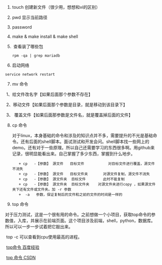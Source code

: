 1.    touch 创建新文件（很少用，想想和vi的区别）

2.    pwd   显示当前路径

3.    password

4.    make  &  make install  & make shell

5. ​    查看装了哪些包

   ```shell
   rpm -qa | grep mariadb      
   ```

6.   启动网络

   ```shell
   service network restart
   ```


7. mv 命令

​           1、给文件改名字【如果后面那个参数不存在】

​           2、移动文件【如果后面那个参数是目录，就是移动到该目录下】

​           3、 覆盖文件【如果后面那参数是文件名，就是覆盖掉后面的文件】

8. cp 命令

   ​      对于linux，本身基础的命令和涉及的知识点并不多，需要提升的不光是基础命令。还有后面的shell脚本。面试测试和开发会问。shell脚本找一些网上的demo。还有对于一些原理。所以自己还需要学习的东西很多啊。用github来记录，很明显能看出来。自己掌握了多少东西，掌握到什么地步。

          + cp   -【参数】 源文件   目标文件           对目标文件进行覆盖，源文件不消失
          + cp   -【参数】 源文件   目标文件夹       对源文件复制，源文件不消失
          + cp   -【参数】 源文件夹  目标文件        此时不能复制
          + cp   -【参数】 源文件夹  目标文件夹    对源文件夹进行copy ，如果源文件夹下还有文件或文件夹。加 -r 参数
          +  -a   参数，保证复制后的文件和之前的文件的时间是一样的

9. top 命令

​               对于压力测试，这是一个很有用的命令。之前想做一个小项目，获取top命令的参数值，入库，并展示在前端页面。这个项目涉及前端，shell，python，数据库。所以可以一步一步试着把它敲出来。

​                top   -c  可以查看到cpu使用最高的进程。

​               [top命令 百度经验](https://jingyan.baidu.com/article/4d58d5412917cb9dd4e9c0ed.html)

​                [top 命令 CSDN](https://blog.csdn.net/weixin_42500678/article/details/80754737)













​     